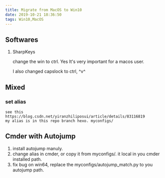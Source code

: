 ```yaml
---
title: Migrate from MacOS to Win10
date: 2019-10-21 18:36:50
tags: Win10,MacOS
---
```


## Softwares

1. SharpKeys 

    change the win to ctrl. Yes It's very important for a macos user.

    I also changed capslock to ctrl, ^v^


## Mixed

### set alias

    see this https://blog.csdn.net/yiranzhiliposui/article/details/83116819
    my alias is in this repo branch hexo. myconfigs/

## Cmder with Autojump

1. install autojump manuly.
1. change alias in cmder, or copy it from myconfigs/. it local in you cmder installed path.
1. fix bug on win64, replace the myconfigs/autojump_match.py to you autojump path.



